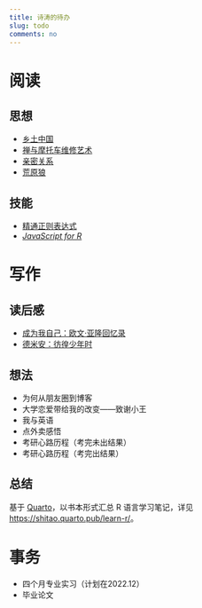 ```yaml
---
title: 诗涛的待办
slug: todo
comments: no
---
```


# 阅读

## 思想

- [乡土中国](https://book.douban.com/subject/30761674/)
- [禅与摩托车维修艺术](https://book.douban.com/subject/30208077/)
- [亲密关系](https://book.douban.com/subject/26585065/)
- [荒原狼](https://book.douban.com/subject/35607089/)

## 技能

- [精通正则表达式](https://book.douban.com/subject/2154713/)
- [*JavaScript for R*](https://book.javascript-for-r.com/)

# 写作

## 读后感

- [成为我自己：欧文·亚隆回忆录](https://book.douban.com/subject/33460827/)
- [德米安：彷徨少年时](https://book.douban.com/subject/35060088/)

## 想法

- 为何从朋友圈到博客
- 大学恋爱带给我的改变——致谢小王
- 我与英语
- 点外卖感悟
- 考研心路历程（考完未出结果）
- 考研心路历程（考完出结果）

## 总结

基于 [Quarto](https://quarto.org/)，以书本形式汇总 R 语言学习笔记，详见 <https://shitao.quarto.pub/learn-r/>。

# 事务

- 四个月专业实习（计划在2022.12）
- 毕业论文

<!--

- ~~goldMark 下脚注无法跳转~~（已由[叶寻](https://cyrusyip.org/zh-cn/)帮助解决，在此表示感谢！）
- ~~添加 RSS 订阅功能~~（已由[叶寻](https://cyrusyip.org/zh-cn/)帮助解决，在此表示感谢！）

-->
